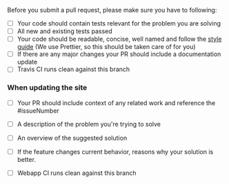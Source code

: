 Before you submit a pull request, please make sure you have to following:

- [ ] Your code should contain tests relevant for the problem you are solving
- [ ] All new and existing tests passed
- [ ] Your code should be readable, concise, well named and follow the [style guide](https://github.com/airbnb/javascript) (We use Prettier, so this should be taken care of for you)
- [ ] If there are any major changes your PR should include a documentation update
- [ ] Travis CI runs clean against this branch 

### When updating the site

- [ ] Your PR should include context of any related work and reference the #issueNumber
- [ ] A description of the problem you're trying to solve
- [ ] An overview of the suggested solution
- [ ] If the feature changes current behavior, reasons why your solution is better.


- [ ] Webapp CI runs clean against this branch 
